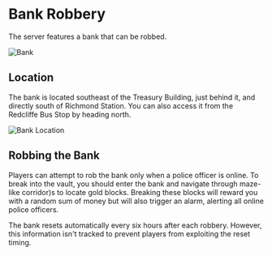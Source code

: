 # Bank Robbery

The server features a bank that can be robbed.

![Bank](https://i.imgur.com/G6zGuXK.png)

## Location

The bank is located southeast of the Treasury Building, just behind it, and directly south of Richmond Station. You can also access it from the Redcliffe Bus Stop by heading north.

![Bank Location](https://i.imgur.com/6TAW4i8.png)

## Robbing the Bank

Players can attempt to rob the bank only when a police officer is online. To break into the vault, you should enter the bank and navigate through maze-like corridor)s to locate gold blocks. Breaking these blocks will reward you with a random sum of money but will also trigger an alarm, alerting all online police officers.

The bank resets automatically every six hours after each robbery. However, this information isn't tracked to prevent players from exploiting the reset timing.
